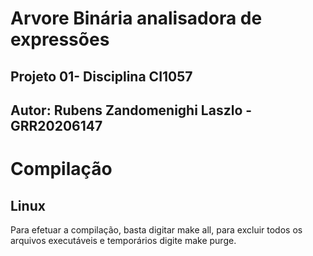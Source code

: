 # Arvore Binária analisadora de expressões
## Projeto 01- Disciplina CI1057  
## Autor: Rubens Zandomenighi Laszlo - GRR20206147

# Compilação 
## Linux
Para efetuar a compilação, basta digitar make all, para excluir todos os arquivos executáveis e temporários digite make purge.

 